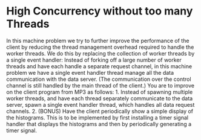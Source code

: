 # High Concurrency without too many Threads

In this machine problem we try to further improve the performance of the client by reducing the thread management overhead required to handle the worker threads. We do this by replacing the collection of worker threads by a single event handler: Instead of forking off a large number of worker threads and have each handle a separate request channel, in this machine problem we have a single event handler thread manage all the data communication with the data server. (The communication over the control channel is still handled by the main thread of the client.)
You are to improve on the client program from MP3 as follows:
	1. Instead of spawning multiple worker threads, and have each thread separately communicate to
the data server, spawn a single event handler thread, which handles all data request channels.
	2. (BONUS) Have the client periodically show a simple display of the histograms. This is to be implemented by first installing a timer signal handler that displays the histograms and then by periodically generating a timer signal.

